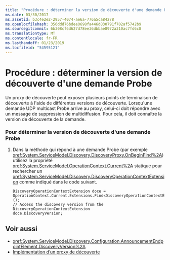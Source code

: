 ```yaml
---
title: "Procédure : déterminer la version de découverte d'une demande Probe"
ms.date: 03/30/2017
ms.assetid: b3c4e2e2-2957-4074-ae6a-776a5ca84278
ms.openlocfilehash: 356ddd76bdee0698fa446d830791f702af5742b9
ms.sourcegitcommit: 6b308cf6d627d78ee36dbbae8972a310ac7fd6c8
ms.translationtype: MT
ms.contentlocale: fr-FR
ms.lasthandoff: 01/23/2019
ms.locfileid: "54595121"
---
```

# <a name="how-todetermine-the-discovery-version-of-a-probe-request"></a>Procédure : déterminer la version de découverte d'une demande Probe
Un proxy de découverte peut exposer plusieurs points de terminaison de découverte à l'aide de différentes versions de découverte. Lorsqu'une demande UDP multicast Probe arrive au proxy, celui-ci doit répondre avec un message de suppression de multidiffusion. Pour cela, il doit connaître la version de découverte de la demande.  
  
### <a name="to-determine-the-discovery-version-of-a-probe-request"></a>Pour déterminer la version de découverte d'une demande Probe  
  
1.  Dans la méthode qui répond à une demande Probe (par exemple <xref:System.ServiceModel.Discovery.DiscoveryProxy.OnBeginFind%2A>) utilisez la propriété <xref:System.ServiceModel.OperationContext.Current%2A> statique pour rechercher un <xref:System.ServiceModel.Discovery.DiscoveryOperationContextExtension> comme indiqué dans le code suivant.  
  
    ```  
    DiscoveryOperationContextExtension doce = OperationContext.Current.Extensions.Find<DiscoveryOperationContextExtension>();  
    // Access the discovery version from the DiscoveryOperationContextExtension  
    doce.DiscoveryVersion;  
    ```  
  
## <a name="see-also"></a>Voir aussi

- <xref:System.ServiceModel.Discovery.Configuration.AnnouncementEndpointElement.DiscoveryVersion%2A>
- [Implémentation d’un proxy de découverte](../../../../docs/framework/wcf/feature-details/implementing-a-discovery-proxy.md)
